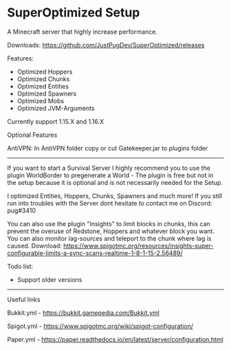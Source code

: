 # SuperOptimized Setup
A Minecraft server that highly increase performance.

Downloads: https://github.com/JustPugDev/SuperOptimized/releases

Features:
- Optimized Hoppers
- Optimized Chunks
- Optimized Entities
- Optimized Spawners
- Optimized Mobs
- Optimized JVM-Arguments

Currently support 1.15.X and 1.16.X

Optional Features

AntiVPN: In AntiVPN folder copy or cut Gatekeeper.jar to plugins folder
 
------------------------------------------------------------------------
If you want to start a Survival Server I highly recommend you to use the plugin
WorldBorder to pregenerate a World - The plugin is free but not in the setup because
it is optional and is not necessarily needed for the Setup.

I optimized Entities, Hoppers, Chunks, Spawners and much more!
If you still run into troubles with the Server dont hesitate to contact me
on Discord: pug#3410

You can also use the plugin "Insights" to limit blocks in chunks, 
this can prevent the overuse of Redstone, Hoppers and whatever block you want.
You can also monitor lag-sources and teleport to the chunk where lag is caused.
Download: https://www.spigotmc.org/resources/insights-super-configurable-limits-a-sync-scans-realtime-1-8-1-15-2.56489/

Todo list:

- Support older versions
------------------------------------------------------------------------
Useful links

Bukkit.yml - https://bukkit.gamepedia.com/Bukkit.yml 

Spigot.yml - https://www.spigotmc.org/wiki/spigot-configuration/ 

Paper.yml - https://paper.readthedocs.io/en/latest/server/configuration.html 

